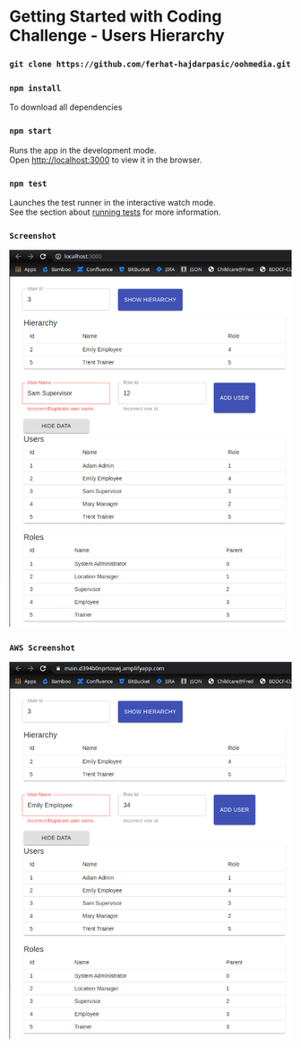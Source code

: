 # Getting Started with Coding Challenge - Users Hierarchy

### `git clone https://github.com/ferhat-hajdarpasic/oohmedia.git`

### `npm install`
To download all dependencies
### `npm start`

Runs the app in the development mode.\
Open [http://localhost:3000](http://localhost:3000) to view it in the browser.
### `npm test`
Launches the test runner in the interactive watch mode.\
See the section about [running tests](https://facebook.github.io/create-react-app/docs/running-tests) for more information.

### `Screenshot`
![Screenshot](oohmedia.png)

### `AWS Screenshot`
![Screenshot](aws.png)